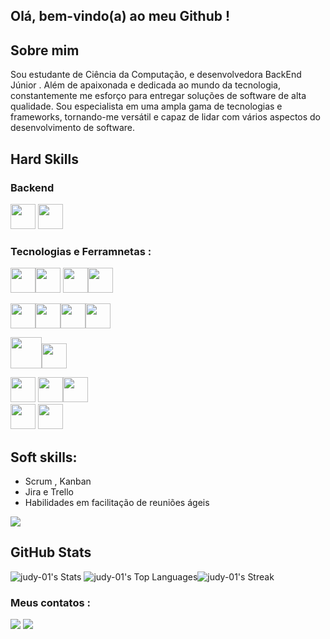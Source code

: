 ## Olá, bem-vindo(a) ao meu Github !

## Sobre mim 
Sou estudante de Ciência da Computação, e desenvolvedora BackEnd Júnior  . Além de  apaixonada e dedicada ao  mundo da tecnologia, constantemente me esforço para entregar soluções de software de alta qualidade. Sou especialista em uma ampla gama de tecnologias e frameworks, tornando-me versátil e capaz de lidar com vários aspectos do desenvolvimento de software.

## Hard Skills
### Backend 
 <img src="https://cdn.jsdelivr.net/gh/devicons/devicon@latest/icons/python/python-original.svg" width="40" height="40"/> <img src="https://cdn.jsdelivr.net/gh/devicons/devicon@latest/icons/nodejs/nodejs-original.svg" width="40" height="40"/>

### Tecnologias e Ferramnetas :
<img src="https://cdn.jsdelivr.net/gh/devicons/devicon@latest/icons/javascript/javascript-original.svg" width="40" height="40" /><img src="https://cdn.jsdelivr.net/gh/devicons/devicon@latest/icons/nodejs/nodejs-original.svg" width="40" height="40" /> <img src="https://cdn.jsdelivr.net/gh/devicons/devicon@latest/icons/express/express-original.svg" width="40" height="40" /><img src="https://cdn.jsdelivr.net/gh/devicons/devicon@latest/icons/jest/jest-plain.svg" width="40" height="40"/><br>

<img src="https://cdn.jsdelivr.net/gh/devicons/devicon@latest/icons/python/python-original.svg" width="40" height="40" /><img src="https://cdn.jsdelivr.net/gh/devicons/devicon@latest/icons/django/django-plain.svg" width="40" height="40"/><img src="https://cdn.jsdelivr.net/gh/devicons/devicon@latest/icons/flask/flask-original.svg" width="40" height="40"/><img src="https://cdn.jsdelivr.net/gh/devicons/devicon@latest/icons/swagger/swagger-original.svg" width="40" height="40" /><br>
          
          
<img src="https://cdn.jsdelivr.net/gh/devicons/devicon@latest/icons/mongodb/mongodb-original.svg" idth="50" height="50"/><img src="https://cdn.jsdelivr.net/gh/devicons/devicon@latest/icons/sqlite/sqlite-original.svg" width="40" height="40"/>
          
 <img src="https://cdn.jsdelivr.net/gh/devicons/devicon/icons/vscode/vscode-original.svg" width="40" height="40" /> <img src="https://cdn.jsdelivr.net/gh/devicons/devicon/icons/git/git-original.svg" width="40" height="40" /><img src="https://cdn.jsdelivr.net/gh/devicons/devicon@latest/icons/postman/postman-original.svg" width="40" height="40"/><br>
<img src="https://cdn.jsdelivr.net/gh/devicons/devicon@latest/icons/amazonwebservices/amazonwebservices-original-wordmark.svg" width="40" height="40" /> <img src="https://cdn.jsdelivr.net/gh/devicons/devicon@latest/icons/azure/azure-original.svg" width="40" height="40" />

## Soft skills:
- Scrum , Kanban
- Jira e Trello
- Habilidades em facilitação de reuniões ágeis
          
![](https://raw.githubusercontent.com/username/github-stats/master/generated/overview.svg#gh-dark-mode-only)

## GitHub Stats
![judy-01's Stats](https://github-readme-stats.vercel.app/api?username=judy-01&theme=dark&show_icons=true&hide_border=true&count_private=true) ![judy-01's Top Languages](https://github-readme-stats.vercel.app/api/top-langs/?username=judy-01&theme=dark&show_icons=true&hide_border=true&layout=compact)![judy-01's Streak](https://github-readme-streak-stats.herokuapp.com/?user=judy-01&theme=dark&hide_border=true)




  ### Meus contatos : 
 <div>
<a href = "mailto:contato@judysantos169@gmail.com"><img src="https://img.shields.io/badge/Gmail-D14836?style=for-the-badge&logo=gmail&logoColor=white" target="_blank"></a>
<a href="https://www.linkedin.com/in/judy-santos" target="_blank"><img src="https://img.shields.io/badge/-LinkedIn-%230077B5?style=for-the-badge&logo=linkedin&logoColor=white" target="_blank"></a>   
</div>



 
